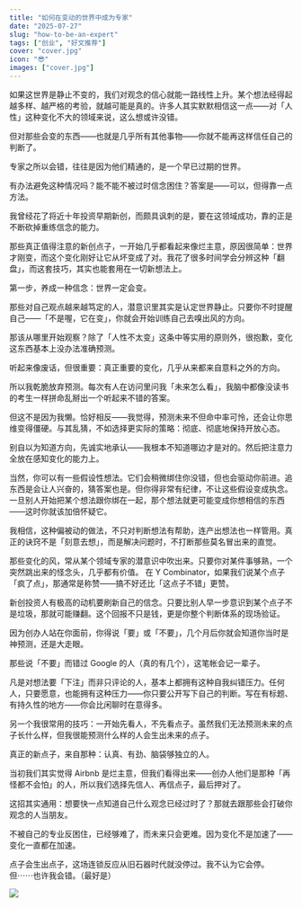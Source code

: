 ```yaml
---
title: "如何在变动的世界中成为专家"
date: "2025-07-27"
slug: "how-to-be-an-expert"
tags: ["创业", "好文推荐"]
cover: "cover.jpg"
icon: "😎"
images: ["cover.jpg"]
---
```

如果这世界是静止不变的，我们对观念的信心就能一路线性上升。某个想法经得起越多样、越严格的考验，就越可能是真的。许多人其实默默相信这一点——对「人性」这种变化不大的领域来说，这么想或许没错。



但对那些会变的东西——也就是几乎所有其他事物——你就不能再这样信任自己的判断了。



专家之所以会错，往往是因为他们精通的，是一个早已过期的世界。



有办法避免这种情况吗？能不能不被过时信念困住？答案是——可以，但得靠一点方法。



我曾经花了将近十年投资早期新创，而颇具讽刺的是，要在这领域成功，靠的正是不断砍掉重练信念的能力。



那些真正值得注意的新创点子，一开始几乎都看起来像烂主意，原因很简单：世界才刚变，而这个变化刚好让它从坏变成了对。我花了很多时间学会分辨这种「翻盘」，而这套技巧，其实也能套用在一切新想法上。



第一步，养成一种信念：世界一定会变。



那些对自己观点越来越笃定的人，潜意识里其实是认定世界静止。只要你不时提醒自己——「不是喔，它在变」，你就会开始训练自己去嗅出风的方向。



那该从哪里开始观察？除了「人性不太变」这条中等实用的原则外，很抱歉，变化这东西基本上没办法准确预测。



听起来像废话，但很重要：真正重要的变化，几乎从来都来自意料之外的方向。



所以我乾脆放弃预测。每次有人在访问里问我「未来怎么看」，我脑中都像没读书的考生一样拼命乱掰出一个听起来不错的答案。



但这不是因为我懒。恰好相反——我觉得，预测未来不但命中率可怜，还会让你思维变得僵硬。与其乱猜，不如选择更实际的策略：彻底、彻底地保持开放心态。



别自以为知道方向，先诚实地承认——我根本不知道哪边才是对的。然后把注意力全放在感知变化的能力上。



当然，你可以有一些假设性想法。它们会稍微绑住你没错，但也会驱动你前进。追东西是会让人兴奋的，猜答案也是。但你得非常有纪律，不让这些假设变成执念。
一旦别人开始把某个想法跟你绑在一起，那个想法就更可能变成你想相信的东西——这时你就该加倍怀疑它。



我相信，这种偏被动的做法，不只对判断想法有帮助，连产出想法也一样管用。真正的诀窍不是「刻意去想」，而是解决问题时，不打断那些莫名冒出来的直觉。



那些变化的风，常从某个领域专家的潜意识中吹出来。只要你对某件事够熟，一个突然跳出来的怪念头，几乎都有价值。
在 Y Combinator，如果我们说某个点子「疯了点」，那通常是称赞——搞不好还比「这点子不错」更赞。



新创投资人有极高的动机要刷新自己的信念。只要比别人早一步意识到某个点子不是垃圾，那就可能赚翻。这个回报不只是钱，更是你整个判断体系的现场验证。



因为创办人站在你面前，你得说「要」或「不要」，几个月后你就会知道你当时是神预测，还是大走眼。



那些说「不要」而错过 Google 的人（真的有几个），这笔帐会记一辈子。



凡是对想法要「下注」而非只评论的人，基本上都拥有这种自我纠错压力。任何人，只要愿意，也能拥有这种压力——你只要公开写下自己的判断。写在有标题、有持久性的地方——你会比闲聊时在意得多。



另一个我很常用的技巧：一开始先看人，不先看点子。虽然我们无法预测未来的点子长什么样，但我很能预测什么样的人会生出未来的点子。



真正的新点子，来自那种：认真、有劲、脑袋够独立的人。



当初我们其实觉得 Airbnb 是烂主意，但我们看得出来——创办人他们是那种「再怪都不会怕」的人，所以我们选择先信人、再信点子，最后押对了。



这招其实通用：想要快一点知道自己什么观念已经过时了？那就去跟那些会打破你观念的人当朋友。



不被自己的专业反困住，已经够难了，而未来只会更难。因为变化不是加速了——变化一直都在加速。



点子会生出点子，这场连锁反应从旧石器时代就没停过。我不认为它会停。
但⋯⋯也许我会错。（最好是）




![](https://prod-files-secure.s3.us-west-2.amazonaws.com/112d0858-5090-4d34-a606-b75eb8d65fd2/46476355-9cf3-4e99-9b7a-3531bc426380/1000202064.png?X-Amz-Algorithm=AWS4-HMAC-SHA256&X-Amz-Content-Sha256=UNSIGNED-PAYLOAD&X-Amz-Credential=ASIAZI2LB466RGZMSGGH%2F20251029%2Fus-west-2%2Fs3%2Faws4_request&X-Amz-Date=20251029T044359Z&X-Amz-Expires=3600&X-Amz-Security-Token=IQoJb3JpZ2luX2VjEBMaCXVzLXdlc3QtMiJGMEQCIEtgV1yyodL40aeBE7CFACfPAUGilNcAbV5OV7uiUhWmAiAVdrahpIBYfMJnTyB5cGJcb1Q%2BKb3GTKcxr96w5%2FUyciqIBAjM%2F%2F%2F%2F%2F%2F%2F%2F%2F%2F8BEAAaDDYzNzQyMzE4MzgwNSIMMDsPTw0gqr3t76XUKtwDJiqpT%2F5t68r%2BgpyloKyWcxCg18npJdPWpGJX%2FE5x9mlW%2BzB5hc9I4JFl6cKNZl8mouyfAO4XtBTi9ig7%2FvoBUpuZR6IWisqxsblgK7utKaR8RnaeN%2FTDOlEBNN2%2BtBWyUuL4wnGgD8XBhXKSFl%2FruEYTBH2HENkMfzhku0kSUpr0WZaVY2vPw6kqbQ%2BGaGdMcDDCXH4LVL%2FsfJwUAY0EIZbAngJtslb3T3yhxFhJocHxhthxFm8Iigyq%2FzP%2FcVxbhKLsB6G1YY1dkZeqz2ZTZJkhbVhKvp6kp3KyP4R1UI3ZmqP5J%2FFaqRqnAZLaCWXkmnoPuHcQTG0B85bI4VnI%2FU3eeuE8rETX%2FJ7ICZ%2Bn2o03AJUU%2F5bX7MJ1mXoLrYWYaRMB6jJCZet9jELfkjJgYqViNyit07KDxYD93%2Fyh61%2FLa0yIFj6lWZrPfcRJEvQA8XCyzhMWsZuYLn1TR08DvgT7Tb4dOwc%2BTSs9GdWUc2zifAPnIeGs5lZCaak5dNMSncOuzXPw%2FlirBb5CcbhDYxaSAuWnQujxcKZBpUufzhqcj35DmGaLE1%2FVo5Qf%2B8enxX5IBL%2BoZmUaEJyGXxGhokuPgNFZfQ%2FI%2FSJQc6vQo49KVX6kFRI0uqADK9Qw3YSGyAY6pgF4HM7dPXpeOvUEqfVMNv47ufuyvVY3ZnT3ZyIJqr6Zng2FfTdJWHVIUG8tNEJnLJ2zz0Y4vkD6D3E6pa35ZtCRP4m256pRwldyBGAA1EmA4F64PI1O7L9%2BSNd0JFY8c6JaV612OL8yNQCS1AwHu5%2FQ%2FbsNpmvCUZjRngFYcfVTp2KKA2UyUxDra9SXNVkmdMyMepLGMeSeW%2FTCOU12XA7O62VjW6sy&X-Amz-Signature=dc5987833ce8c6bea55dc27f9d3297af92741db4eb725bf4f7b27cef26110850&X-Amz-SignedHeaders=host&x-amz-checksum-mode=ENABLED&x-id=GetObject)


